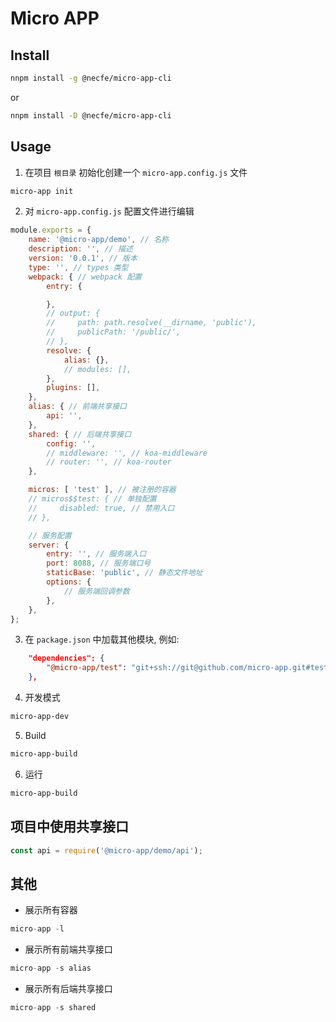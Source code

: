 # Micro APP

## Install

```sh
nnpm install -g @necfe/micro-app-cli
```

or

```sh
nnpm install -D @necfe/micro-app-cli
```

## Usage

1. 在项目 `根目录` 初始化创建一个 `micro-app.config.js` 文件

```sh
micro-app init
```

2. 对 `micro-app.config.js` 配置文件进行编辑

```js
module.exports = {
    name: '@micro-app/demo', // 名称
    description: '', // 描述
    version: '0.0.1', // 版本
    type: '', // types 类型
    webpack: { // webpack 配置
        entry: {

        },
        // output: {
        //     path: path.resolve(__dirname, 'public'),
        //     publicPath: '/public/',
        // },
        resolve: {
            alias: {},
            // modules: [],
        },
        plugins: [],
    },
    alias: { // 前端共享接口
        api: '',
    },
    shared: { // 后端共享接口
        config: '',
        // middleware: '', // koa-middleware
        // router: '', // koa-router
    },

    micros: [ 'test' ], // 被注册的容器
    // micros$$test: { // 单独配置
    //     disabled: true, // 禁用入口
    // },

    // 服务配置
    server: {
        entry: '', // 服务端入口
        port: 8088, // 服务端口号
        staticBase: 'public', // 静态文件地址
        options: {
            // 服务端回调参数
        },
    },
};
```

3. 在 `package.json` 中加载其他模块, 例如:

```json
    "dependencies": {
        "@micro-app/test": "git+ssh://git@github.com/micro-app.git#test"
    },
```

4. 开发模式

```sh
micro-app-dev
```

5. Build

```sh
micro-app-build
```

6. 运行

```sh
micro-app-build
```

## 项目中使用共享接口

```js
const api = require('@micro-app/demo/api');
```

## 其他

- 展示所有容器

```js
micro-app -l
```

- 展示所有前端共享接口

```js
micro-app -s alias
```

- 展示所有后端共享接口

```js
micro-app -s shared
```
